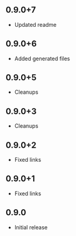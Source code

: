 ## 0.9.0+7
* Updated readme

## 0.9.0+6
* Added generated files

## 0.9.0+5
* Cleanups

## 0.9.0+3
* Cleanups

## 0.9.0+2
* Fixed links

## 0.9.0+1
* Fixed links

## 0.9.0
* Initial release
